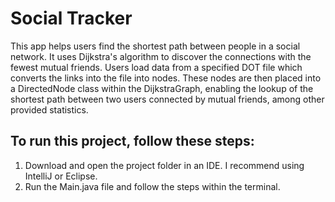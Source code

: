 # Social Tracker
This app helps users find the shortest path between people in a social network. It uses Dijkstra's algorithm to discover the connections with the fewest mutual friends. Users load data from a specified DOT file which converts the links into the file into nodes. These nodes are then placed into a DirectedNode class within the DijkstraGraph, enabling the lookup of the shortest path between two users connected by mutual friends, among other provided statistics.

## To run this project, follow these steps:
1. Download and open the project folder in an IDE. I recommend using IntelliJ or Eclipse.
2. Run the Main.java file and follow the steps within the terminal.
